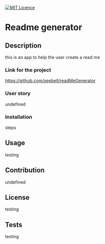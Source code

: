 
 [![MIT Licence](https://badges.frapsoft.com/os/mit/mit-150x33.png?v=103)](https://opensource.org/licenses/mit-license.php)

# Readme generator

## Description
this is an app to help the user create a read me

### Link for the project
https://github.com/seebell/readMeGenerator

### User story
undefined

### Installation

steps

## Usage

testing

## Contribution

undefined

## License

testing

## Tests

testing

